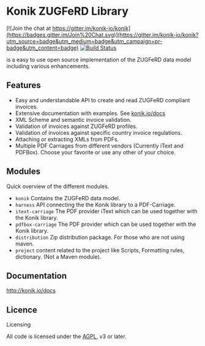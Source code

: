 # Konik ZUGFeRD Library

[![Join the chat at https://gitter.im/konik-io/konik](https://badges.gitter.im/Join%20Chat.svg)](https://gitter.im/konik-io/konik?utm_source=badge&utm_medium=badge&utm_campaign=pr-badge&utm_content=badge)
[![Build Status](http://ci.konik.io/buildStatus/icon?job=konikproject/konik)](http://ci.konik.io/blue/pipelines/)

is a easy to use open source implementation of the ZUGFeRD data model including various enhancements. 

## Features 
 - Easy and understandable API to create and read ZUGFeRD compliant invoices.
 - Extensive documentation with examples. See [konik.io/docs](http://konik.io/docs)
 - XML Scheme and semantic invoice validation.
 - Validation of invoices against ZUGFeRD profiles.
 - Validation of invoices against specific country invoice regulations.
 - Attaching or extracting XMLs from PDFs.
 - Multiple PDF Carriages from different vendors (Currently iText and PDFBox). Choose your favorite or use any other of your choice.

## Modules 

Quick overview of the different modules.

 - ```konik``` Contains the ZUGFeRD data model. 
 - ```harness``` API connecting the the Konik library to a PDF-Carriage.
 - ```itext-carriage```	The PDF provider iText which can be used together with the Konik library.
 - ```pdfbox-carriage```	The PDF provider which can be used together with the Konik library.
 - ```distribution``` Zip distribution package. For those who are not using maven.
 - ```project``` content related to the project like Scripts, Formatting rules, dictionary.  (Not a Maven module). 

## Documentation  

http://konik.io/docs





## Licence
Licensing

All code is licensed under the [AGPL](LICENCE.md), v3 or later.

